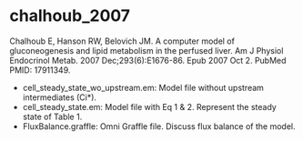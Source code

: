 chalhoub_2007
=============

Chalhoub E, Hanson RW, Belovich JM.
A computer model of gluconeogenesis and lipid metabolism in the perfused liver.
Am J Physiol Endocrinol Metab. 2007 Dec;293(6):E1676-86. Epub 2007 Oct 2.
PubMed PMID: 17911349.

* cell_steady_state_wo_upstream.em: Model file without upstream intermediates (Ci*).
* cell_steady_state.em: Model file with Eq 1 & 2. Represent the steady state of Table 1.
* FluxBalance.graffle: Omni Graffle file. Discuss flux balance of the model.
